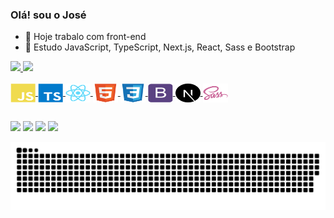 ### Olá! sou o José

- 🔭 Hoje trabalo com front-end
- 🌱 Estudo JavaScript, TypeScript, Next.js, React, Sass e Bootstrap

 <div>
  <a href="https://github.com/Jose-iel">
  <img height="180em" src="https://github-readme-stats.vercel.app/api?username=Jose-iel&show_icons=true&theme=dark&include_all_commits=true&count_private=true"/>
  <img height="180em" src="https://github-readme-stats.vercel.app/api/top-langs/?username=Jose-iel&layout=compact&langs_count=7&theme=dark"/>
</div>
<div style="display: inline_block"><br>
  <img align="center" alt="José-Js" height="30" width="40" src="https://raw.githubusercontent.com/devicons/devicon/master/icons/javascript/javascript-plain.svg">
  <img align="center" alt="José-Ts" height="30" width="40" src="https://raw.githubusercontent.com/devicons/devicon/master/icons/typescript/typescript-plain.svg">
  <img align="center" alt="José-React" height="30" width="40" src="https://raw.githubusercontent.com/devicons/devicon/master/icons/react/react-original.svg">
  <img align="center" alt="José-HTML" height="30" width="40" src="https://raw.githubusercontent.com/devicons/devicon/master/icons/html5/html5-original.svg">
  <img align="center" alt="José-CSS" height="30" width="40" src="https://raw.githubusercontent.com/devicons/devicon/master/icons/css3/css3-original.svg">
  <img align="center" alt="José-Bootstrap" height="30" width="40" src="https://raw.githubusercontent.com/devicons/devicon/master/icons/bootstrap/bootstrap-plain.svg">
  <img align="center" alt="José-NextJs" height="30" width="40" src="https://raw.githubusercontent.com/devicons/devicon/master/icons/nextjs/nextjs-original.svg">
  <img align="center" alt="José-Sass" height="30" width="40" src="https://raw.githubusercontent.com/devicons/devicon/master/icons/sass/sass-original.svg">
  
</div>
  
  ##

<div> 
  <a href="https://www.instagram.com/jos3_henriq/" target="_blank"><img src="https://img.shields.io/badge/-Instagram-%23E4405F?style=for-the-badge&logo=instagram&logoColor=white" target="_blank"></a>
  <a href = "mailto:josehenriqueiel@gmail.com"><img src="https://img.shields.io/badge/-Gmail-%23333?style=for-the-badge&logo=gmail&logoColor=white" target="_blank"></a>
  <a href="https://www.linkedin.com/in/jos%C3%A9-henrique-iel-de-castro-22b0021b9/" target="_blank"><img src="https://img.shields.io/badge/-LinkedIn-%230077B5?style=for-the-badge&logo=linkedin&logoColor=white" target="_blank"></a> 
  <a href="https://api.whatsapp.com/send?phone=5543996587080" target="_blank"><img src="https://img.shields.io/badge/WhatsApp-25D366?style=for-the-badge&logo=whatsapp&logoColor=white" target="_blank"></a> 
 
  ![Snake animation](https://github.com/Jose-iel/Jose-iel/blob/output/github-contribution-grid-snake.svg)
  
  
 
</div>


